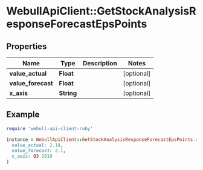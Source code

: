 # WebullApiClient::GetStockAnalysisResponseForecastEpsPoints

## Properties

| Name | Type | Description | Notes |
| ---- | ---- | ----------- | ----- |
| **value_actual** | **Float** |  | [optional] |
| **value_forecast** | **Float** |  | [optional] |
| **x_axis** | **String** |  | [optional] |

## Example

```ruby
require 'webull-api-client-ruby'

instance = WebullApiClient::GetStockAnalysisResponseForecastEpsPoints.new(
  value_actual: 2.18,
  value_forecast: 2.1,
  x_axis: Q3 2019
)
```

